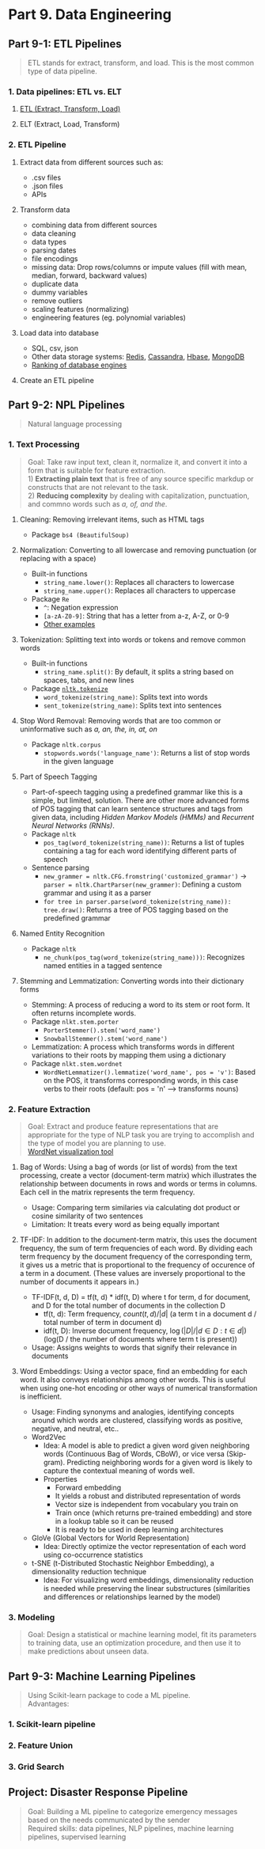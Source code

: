 # Part 9. Data Engineering

## Part 9-1: ETL Pipelines
> ETL stands for extract, transform, and load. This is the most common type of data pipeline.

 ### 1. Data pipelines: ETL vs. ELT
   1. [ETL (Extract, Transform, Load)](https://en.wikipedia.org/wiki/Extract,_transform,_load)

   2. ELT (Extract, Load, Transform)

 ### 2. ETL Pipeline
   1. Extract data from different sources such as: 
      * .csv files
      * .json files 
      * APIs
        
   2. Transform data
      * combining data from different sources
      * data cleaning
      * data types
      * parsing dates
      * file encodings
      * missing data: Drop rows/columns or impute values (fill with mean, median, forward, backward values)
      * duplicate data
      * dummy variables
      * remove outliers
      * scaling features (normalizing)
      * engineering features (eg. polynomial variables)

   3. Load data into database
      * SQL, csv, json
      * Other data storage systems: [Redis](https://redis.io/), [Cassandra](http://cassandra.apache.org/), [Hbase](http://hbase.apache.org/), [MongoDB](https://www.mongodb.com/)
      * [Ranking of database engines](https://db-engines.com/en/ranking)

   4. Create an ETL pipeline


## Part 9-2: NPL Pipelines
> Natural language processing 

 ### 1. Text Processing
   > Goal: Take raw input text, clean it, normalize it, and convert it into a form that is suitable for feature extraction.  
      1) **Extracting plain text** that is free of any source specific markdup or constructs that are not relevant to the task.  
      2) **Reducing complexity** by dealing with capitalization, punctuation, and commno words such as _a, of, and the_.

   1. Cleaning: Removing irrelevant items, such as HTML tags
      * Package `bs4 (BeautifulSoup)`

   2. Normalization: Converting to all lowercase and removing punctuation (or replacing with a space)
      * Built-in functions
        - `string_name.lower()`: Replaces all characters to lowercase
        - `string_name.upper()`: Replaces all characters to uppercase
      * Package `Re`
        - `^`: Negation expression
        - `[a-zA-Z0-9]`: String that has a letter from a-z, A-Z, or 0-9
        - [Other examples](https://medium.com/factory-mind/regex-tutorial-a-simple-cheatsheet-by-examples-649dc1c3f285)

   3. Tokenization: Splitting text into words or tokens and remove common words
      * Built-in functions
        - `string_name.split()`: By default, it splits a string based on spaces, tabs, and new lines
      * Package [`nltk.tokenize`](http://www.nltk.org/api/nltk.tokenize.html)
        - `word_tokenize(string_name)`: Splits text into words
        - `sent_tokenize(string_name)`: Splits text into sentences

   4. Stop Word Removal: Removing words that are too common or uninformative such as _a, an, the, in, at, on_
      * Package `nltk.corpus`
        - `stopwords.words('language_name')`: Returns a list of stop words in the given language

   5. Part of Speech Tagging
      * Part-of-speech tagging using a predefined grammar like this is a simple, but limited, solution. There are other more advanced forms of POS tagging that can learn sentence structures and tags from given data, including _Hidden Markov Models (HMMs)_ and _Recurrent Neural Networks (RNNs)_.
      * Package `nltk`
        - `pos_tag(word_tokenize(string_name))`: Returns a list of tuples containing a tag for each word identifying different parts of speech
      * Sentence parsing
        - `new_grammer = nltk.CFG.fromstring('customized_grammar')` -> `parser = nltk.ChartParser(new_grammer)`: Defining a custom grammar and using it as a parser
        - `for tree in parser.parse(word_tokenize(string_name)): tree.draw()`: Returns a tree of POS tagging based on the predefined grammar
      
   6. Named Entity Recognition
      * Package `nltk`
        - `ne_chunk(pos_tag(word_tokenize(string_name)))`: Recognizes named entities in a tagged sentence

   7. Stemming and Lemmatization: Converting words into their dictionary forms
      * Stemming: A process of reducing a word to its stem or root form. It often returns incomplete words.
      * Package `nlkt.stem.porter`
        - `PorterStemmer().stem('word_name')`
        - `SnowballStemmer().stem('word_name')`
      * Lemmatization: A process which transforms words in different variations to their roots by mapping them using a dictionary
      * Package `nlkt.stem.wordnet`
        - `WordNetLemmatizer().lemmatize('word_name', pos = 'v')`: Based on the POS, it transforms corresponding words, in this case verbs to their roots (default: pos = 'n' --> transforms nouns)
    
 ### 2. Feature Extraction
   > Goal: Extract and produce feature representations that are appropriate for the type of NLP task you are trying to accomplish and the type of model you are planning to use.  
   [WordNet visualization tool](http://mateogianolio.com/wordnet-visualization/)
   
   1. Bag of Words: Using a bag of words (or list of words) from the text processing, create a vector (document-term matrix) which illustrates the relationship between documents in rows and words or terms in columns. Each cell in the matrix represents the term frequency.
      * Usage: Comparing term similaries via calculating dot product or cosine similarity of two sentences
      * Limitation: It treats every word as being equally important

   2. TF-IDF: In addition to the document-term matrix, this uses the document frequency, the sum of term frequencies of each word. By dividing each term frequency by the document frequency of the corresponding term, it gives us a metric that is proportional to the frequency of occurence of a term in a document. (These values are inversely proportional to the number of documents it appears in.)
      * TF-IDF(t, d, D) = tf(t, d) * idf(t, D) where t for term, d for document, and D for the total number of documents in the collection D
        - tf(t, d): Term frequency, $count(t, d) / |d|$ (a term t in a document d / total number of term in document d)
        -  idf(t, D): Inverse document frequency, $\log(|D| / |{d \in D : t \in d}|)$ (log(D / the number of documents where term t is present))
      * Usage: Assigns weights to words that signify their relevance in documents

   3. Word Embeddings: Using a vector space, find an embedding for each word. It also conveys relationships among other words. This is useful when using one-hot encoding or other ways of numerical transformation is inefficient.
      * Usage: Finding synonyms and analogies, identifying concepts around which words are clustered, classifying words as positive, negative, and neutral, etc..
      * Word2Vec
        - Idea: A model is able to predict a given word given neighboring words (Continuous Bag of Words, CBoW), or vice versa (Skip-gram). Predicting neighboring words for a given word is likely to capture the contextual meaning of words well. 
        - Properties
          * Forward embedding
          * It yields a robust and distributed representation of words
          * Vector size is independent from vocabulary you train on
          * Train once (which returns pre-trained embedding) and store in a lookup table so it can be reused 
          * It is ready to be used in deep learning architectures
      * GloVe (Global Vectors for World Representation)
        - Idea: Directly optimize the vector representation of each word using co-occurrence statistics
      * t-SNE (t-Distributed Stochastic Neighbor Embedding), a dimensionality reduction technique
        - Idea: For visualizing word embeddings, dimensionality reduction is needed while preserving the linear substructures (similarities and differences or relationships learned by the model) 
        
 ### 3. Modeling
   > Goal: Design a statistical or machine learning model, fit its parameters to training data, use an optimization procedure, and then use it to make predictions about unseen data.


## Part 9-3: Machine Learning Pipelines
> Using Scikit-learn package to code a ML pipeline.  
  Advantages: 

 ### 1. Scikit-learn pipeline


 ### 2. Feature Union


 ### 3. Grid Search


## Project: Disaster Response Pipeline
> Goal: Building a ML pipeline to categorize emergency messages based on the needs communicated by the sender <br>
> Required skills: data pipelines, NLP pipelines, machine learning pipelines, supervised learning

